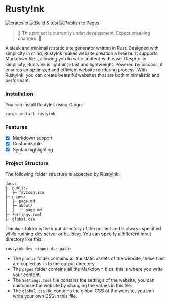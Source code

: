 # Rusty!nk

[![crates.io](https://img.shields.io/crates/v/rustyink)](https://crates.io/crates/rustyink)
[![Build & test](https://github.com/arjunkomath/RustyInk/actions/workflows/build_test.yml/badge.svg)](https://github.com/arjunkomath/RustyInk/actions/workflows/build_test.yml)
[![Publish to Pages](https://github.com/arjunkomath/RustyInk/actions/workflows/publish.yml/badge.svg)](https://github.com/arjunkomath/RustyInk/actions/workflows/publish.yml)

> 🚧 This project is currently under development. Expect breaking changes. 🚧

A sleek and minimalist static site generator written in Rust. Designed with simplicity in mind, RustyInk makes website creation a breeze. It supports Markdown files, allowing you to write content with ease. Despite its simplicity, RustyInk is lightning-fast and lightweight. Powered by picocss, it ensures an optimized and efficient website rendering process. With RustyInk, you can create beautiful websites that are both minimalistic and performant.

### Installation

You can install RustyInk using Cargo:

```bash
cargo install rustyink
```

### Features

- [x] Markdown support
- [x] Customizable
- [x] Syntax highlighting

### Project Structure

The following folder structure is expected by RustyInk:

```
docs/
├─ public/
│  ├─ favicon.ico
├─ pages/
│  ├─ page.md
│  ├─ about/
│  │  ├─ page.md
├─ Settings.toml
├─ global.css
```

The `docs` folder is the input directory of the project and is always specified while running dev server or building. You can specify a different input directory like this:

```bash
rustyink dev <input-dir-path>
```

- The `public` folder contains all the static assets of the website, these files are copied as-is to the output directory.
- The `pages` folder contains all the Markdown files, this is where you write your content.
- The `Settings.toml` file contains the settings of the website, you can customize the website by changing the values in this file.
- The `global.css` file contains the global CSS of the website, you can write your own CSS in this file.

